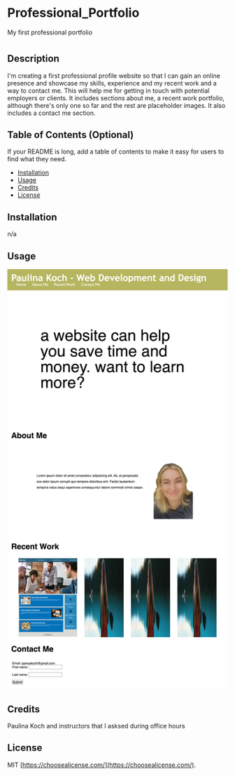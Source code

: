 # Professional_Portfolio
My first professional portfolio
# <Your-Project-Title>

## Description

I'm creating a first professional profile website so that I can gain an online presence and showcase my skills, experience and my recent work and a way to contact me.  This will help me for getting in touch with potential employers or clients. It includes sections about me, a recent work portfolio, although there's only one so far and the rest are placeholder images. It also includes a contact me section.

## Table of Contents (Optional)

If your README is long, add a table of contents to make it easy for users to find what they need.

- [Installation](#installation)
- [Usage](#usage)
- [Credits](#credits)
- [License](#license)

## Installation

n/a

## Usage

![Alt text](Assets/PortfolioScreenshot.html.png)

    
  
    

## Credits

Paulina Koch and instructors that I asksed during office hours

## License

MIT [https://choosealicense.com/](https://choosealicense.com/).
